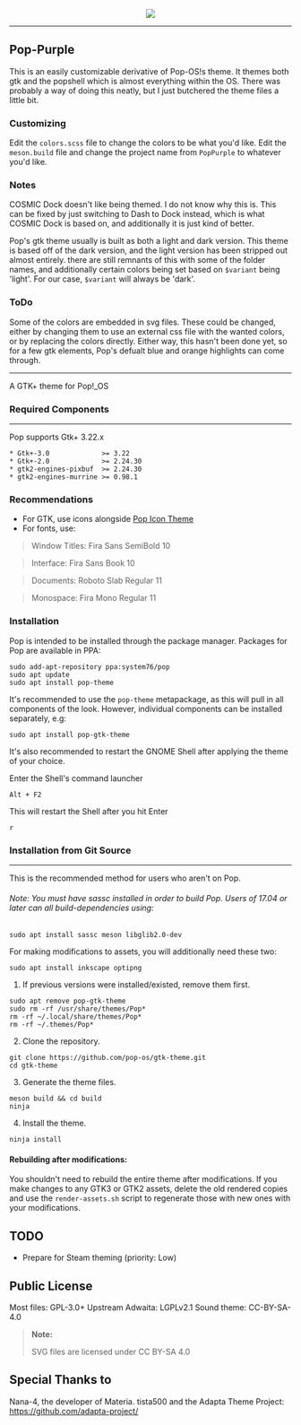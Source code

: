 <p align="center">
<img src="https://github.com/system76/pop-gtk-theme/raw/master/Pop_gtk-logo.png"/>
</p>

-------------------
## Pop-Purple
This is an easily customizable derivative of Pop-OS!s theme.
It themes both gtk and the popshell which is almost everything within the OS.
There was probably a way of doing this neatly, but I just butchered the theme
files a little bit. 

### Customizing
Edit the `colors.scss` file to change the colors to be what you'd like.
Edit the  `meson.build` file and change the project name from `PopPurple` to whatever you'd like.

### Notes
COSMIC Dock doesn't like being themed. I do not know why this is. This can be fixed 
by just switching to Dash to Dock instead, which is what COSMIC Dock is based on, and additionally
it is just kind of better.

Pop's gtk theme usually is built as both a light and dark version. This theme is based off of the
dark version, and the light version has been stripped out almost entirely. there are still remnants
of this with some of the folder names, and additionally certain colors being set based on `$variant` 
being 'light'. For our case, `$variant` will always be 'dark'.

### ToDo
Some of the colors are embedded in svg files. These could be changed, either by
changing them to use an external css file with the wanted colors, or by replacing 
the colors directly. Either way, this hasn't been done yet, so for a few gtk 
elements, Pop's defualt blue and orange highlights can come through.

-------------------

A GTK+ theme for Pop!_OS 


### Required Components
-------------------
Pop supports Gtk+ 3.22.x

 ```
 * Gtk+-3.0             >= 3.22
 * Gtk+-2.0             >= 2.24.30
 * gtk2-engines-pixbuf  >= 2.24.30
 * gtk2-engines-murrine >= 0.98.1
 ```

### Recommendations

- For GTK, use icons alongside [Pop Icon Theme](https://github.com/pop-os/icon-theme)
- For fonts, use:
 > Window Titles: Fira Sans SemiBold 10

 > Interface: Fira Sans Book 10

 > Documents: Roboto Slab Regular 11

 > Monospace: Fira Mono Regular 11


### Installation

Pop is intended to be installed through the package manager. Packages for Pop are available in PPA:
```
sudo add-apt-repository ppa:system76/pop
sudo apt update
sudo apt install pop-theme
```
It's recommended to use the `pop-theme` metapackage, as this will pull in all components of the look. However, individual components can be installed separately, e.g:
```
sudo apt install pop-gtk-theme
```
It's also recommended to restart the GNOME Shell after applying the theme of your choice.

Enter the Shell's command launcher
```
Alt + F2
```

This will restart the Shell after you hit Enter
```
r
```



### Installation from Git Source
----------------------------

This is the recommended method for users who aren't on Pop.

###### Note: You must have sassc installed in order to build Pop. Users of 17.04 or later can all build-dependencies using:

```
sudo apt install sassc meson libglib2.0-dev 
```

For making modifications to assets, you will additionally need these two:

```
sudo apt install inkscape optipng
```


1. If previous versions were installed/existed, remove them first.

 ```
 sudo apt remove pop-gtk-theme
 sudo rm -rf /usr/share/themes/Pop*
 rm -rf ~/.local/share/themes/Pop*
 rm -rf ~/.themes/Pop*
 ```

2. Clone the repository.

```
git clone https://github.com/pop-os/gtk-theme.git
cd gtk-theme
```

3. Generate the theme files.

```
meson build && cd build
ninja
```

4. Install the theme.

```
ninja install
```

#### Rebuilding after modifications:

You shouldn't need to rebuild the entire theme after modifications. If you make
changes to any GTK3 or GTK2 assets, delete the old rendered copies and use the
`render-assets.sh` script to regenerate those with new ones with your 
modifications. 

TODO
----
* Prepare for Steam theming (priority: Low)

Public License
--------------
 Most files: GPL-3.0+
 Upstream Adwaita: LGPLv2.1
 Sound theme: CC-BY-SA-4.0


 > **Note:**
 >
 > SVG files are licensed under CC BY-SA 4.0

Special Thanks to
--------------
 Nana-4, the developer of Materia.
 tista500 and the Adapta Theme Project: https://github.com/adapta-project/
